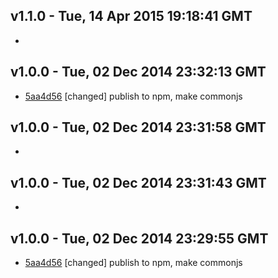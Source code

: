 v1.1.0 - Tue, 14 Apr 2015 19:18:41 GMT
--------------------------------------

- 


v1.0.0 - Tue, 02 Dec 2014 23:32:13 GMT
--------------------------------------

- [5aa4d56](../../commit/5aa4d56) [changed] publish to npm, make commonjs


v1.0.0 - Tue, 02 Dec 2014 23:31:58 GMT
--------------------------------------

- 


v1.0.0 - Tue, 02 Dec 2014 23:31:43 GMT
--------------------------------------

- 


v1.0.0 - Tue, 02 Dec 2014 23:29:55 GMT
--------------------------------------

- [5aa4d56](../../commit/5aa4d56) [changed] publish to npm, make commonjs


